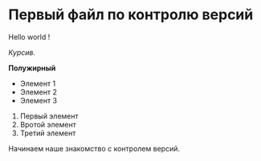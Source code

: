 # Первый файл по  контролю версий

 Hello world !

*Курсив.*

**Полужирный**

* Элемент 1
* Элемент 2
* Элемент 3

1. Первый элемент
2. Вротой элемент
3. Третий элемент


 Начинаем наше знакомство с контролем версий.